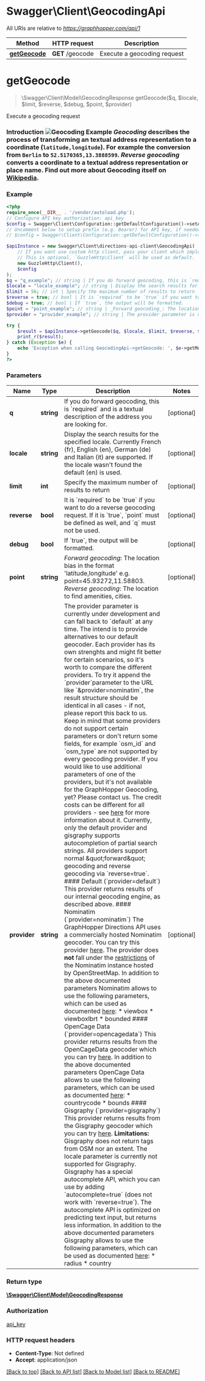 # Swagger\Client\GeocodingApi

All URIs are relative to *https://graphhopper.com/api/1*

Method | HTTP request | Description
------------- | ------------- | -------------
[**getGeocode**](GeocodingApi.md#getgeocode) | **GET** /geocode | Execute a geocoding request

# **getGeocode**
> \Swagger\Client\Model\GeocodingResponse getGeocode($q, $locale, $limit, $reverse, $debug, $point, $provider)

Execute a geocoding request

### Introduction  ![Geocoding Example](./img/geocoding-example.png)  _Geocoding_ describes the process of transforming an textual address representation to a coordinate (`latitude,longitude`). For example the conversion from `Berlin` to `52.5170365,13.3888599`.  _Reverse geocoding_ converts a coordinate to a textual address representation or place name. Find out more about Geocoding itself on [Wikipedia](http://en.wikipedia.org/wiki/Geocoding).

### Example
```php
<?php
require_once(__DIR__ . '/vendor/autoload.php');
// Configure API key authorization: api_key
$config = Swagger\Client\Configuration::getDefaultConfiguration()->setApiKey('key', 'YOUR_API_KEY');
// Uncomment below to setup prefix (e.g. Bearer) for API key, if needed
// $config = Swagger\Client\Configuration::getDefaultConfiguration()->setApiKeyPrefix('key', 'Bearer');

$apiInstance = new Swagger\Client\directions-api-client\GeocodingApi(
    // If you want use custom http client, pass your client which implements `GuzzleHttp\ClientInterface`.
    // This is optional, `GuzzleHttp\Client` will be used as default.
    new GuzzleHttp\Client(),
    $config
);
$q = "q_example"; // string | If you do forward geocoding, this is `required` and is a textual description of the address you are looking for.
$locale = "locale_example"; // string | Display the search results for the specified locale. Currently French (fr), English (en), German (de) and Italian (it) are supported. If the locale wasn't found the default (en) is used.
$limit = 56; // int | Specify the maximum number of results to return
$reverse = true; // bool | It is `required` to be `true` if you want to do a reverse geocoding request. If it is `true`, `point` must be defined as well, and `q` must not be used.
$debug = true; // bool | If `true`, the output will be formatted.
$point = "point_example"; // string | _Forward geocoding_: The location bias in the format 'latitude,longitude' e.g. point=45.93272,11.58803. _Reverse geocoding_: The location to find amenities, cities.
$provider = "provider_example"; // string | The provider parameter is currently under development and can fall back to `default` at any time. The intend is to provide alternatives to our default geocoder. Each provider has its own strenghts and might fit better for certain scenarios, so it's worth to compare the different providers. To try it append the `provider`parameter to the URL like `&provider=nominatim`, the result structure should be identical in all cases - if not, please report this back to us. Keep in mind that some providers do not support certain parameters or don't return some fields, for example `osm_id` and `osm_type` are not supported by every geocoding provider. If you would like to use additional parameters of one of the providers, but it's not available for the GraphHopper Geocoding, yet? Please contact us.  The credit costs can be different for all providers - see [here](https://support.graphhopper.com/support/solutions/articles/44000718211-what-is-one-credit-) for more information about it.  Currently, only the default provider and gisgraphy supports autocompletion of partial search strings.  All providers support normal \"forward\" geocoding and reverse geocoding via `reverse=true`.  #### Default (`provider=default`)  This provider returns results of our internal geocoding engine, as described above.  #### Nominatim (`provider=nominatim`)  The GraphHopper Directions API uses a commercially hosted Nominatim geocoder. You can try this provider [here](https://nominatim.openstreetmap.org/). The provider does **not** fall under the [restrictions](https://operations.osmfoundation.org/policies/nominatim/) of the Nominatim instance hosted by OpenStreetMap.  In addition to the above documented parameters Nominatim allows to use the following parameters, which can be used as documented [here](https://wiki.openstreetmap.org/wiki/Nominatim#Parameters):  * viewbox * viewboxlbrt * bounded  #### OpenCage Data (`provider=opencagedata`)  This provider returns results from the OpenCageData geocoder which you can try [here](https://geocoder.opencagedata.com/demo).  In addition to the above documented parameters OpenCage Data allows to use the following parameters, which can be used as documented [here](https://geocoder.opencagedata.com/api#forward-opt):  * countrycode * bounds  #### Gisgraphy (`provider=gisgraphy`)  This provider returns results from the Gisgraphy geocoder which you can try [here](https://services.gisgraphy.com/static/leaflet/index.html).  **Limitations:** Gisgraphy does not return tags from OSM nor an extent. The locale parameter is currently not supported for Gisgraphy.  Gisgraphy has a special autocomplete API, which you can use by adding `autocomplete=true` (does not work with `reverse=true`). The autocomplete API is optimized on predicting text input, but returns less information.  In addition to the above documented parameters Gisgraphy allows to use the following parameters, which can be used as documented [here](http://www.gisgraphy.com/documentation/user-guide.php):  * radius * country

try {
    $result = $apiInstance->getGeocode($q, $locale, $limit, $reverse, $debug, $point, $provider);
    print_r($result);
} catch (Exception $e) {
    echo 'Exception when calling GeocodingApi->getGeocode: ', $e->getMessage(), PHP_EOL;
}
?>
```

### Parameters

Name | Type | Description  | Notes
------------- | ------------- | ------------- | -------------
 **q** | **string**| If you do forward geocoding, this is &#x60;required&#x60; and is a textual description of the address you are looking for. | [optional]
 **locale** | **string**| Display the search results for the specified locale. Currently French (fr), English (en), German (de) and Italian (it) are supported. If the locale wasn&#x27;t found the default (en) is used. | [optional]
 **limit** | **int**| Specify the maximum number of results to return | [optional]
 **reverse** | **bool**| It is &#x60;required&#x60; to be &#x60;true&#x60; if you want to do a reverse geocoding request. If it is &#x60;true&#x60;, &#x60;point&#x60; must be defined as well, and &#x60;q&#x60; must not be used. | [optional]
 **debug** | **bool**| If &#x60;true&#x60;, the output will be formatted. | [optional]
 **point** | **string**| _Forward geocoding_: The location bias in the format &#x27;latitude,longitude&#x27; e.g. point&#x3D;45.93272,11.58803. _Reverse geocoding_: The location to find amenities, cities. | [optional]
 **provider** | **string**| The provider parameter is currently under development and can fall back to &#x60;default&#x60; at any time. The intend is to provide alternatives to our default geocoder. Each provider has its own strenghts and might fit better for certain scenarios, so it&#x27;s worth to compare the different providers. To try it append the &#x60;provider&#x60;parameter to the URL like &#x60;&amp;provider&#x3D;nominatim&#x60;, the result structure should be identical in all cases - if not, please report this back to us. Keep in mind that some providers do not support certain parameters or don&#x27;t return some fields, for example &#x60;osm_id&#x60; and &#x60;osm_type&#x60; are not supported by every geocoding provider. If you would like to use additional parameters of one of the providers, but it&#x27;s not available for the GraphHopper Geocoding, yet? Please contact us.  The credit costs can be different for all providers - see [here](https://support.graphhopper.com/support/solutions/articles/44000718211-what-is-one-credit-) for more information about it.  Currently, only the default provider and gisgraphy supports autocompletion of partial search strings.  All providers support normal \&quot;forward\&quot; geocoding and reverse geocoding via &#x60;reverse&#x3D;true&#x60;.  #### Default (&#x60;provider&#x3D;default&#x60;)  This provider returns results of our internal geocoding engine, as described above.  #### Nominatim (&#x60;provider&#x3D;nominatim&#x60;)  The GraphHopper Directions API uses a commercially hosted Nominatim geocoder. You can try this provider [here](https://nominatim.openstreetmap.org/). The provider does **not** fall under the [restrictions](https://operations.osmfoundation.org/policies/nominatim/) of the Nominatim instance hosted by OpenStreetMap.  In addition to the above documented parameters Nominatim allows to use the following parameters, which can be used as documented [here](https://wiki.openstreetmap.org/wiki/Nominatim#Parameters):  * viewbox * viewboxlbrt * bounded  #### OpenCage Data (&#x60;provider&#x3D;opencagedata&#x60;)  This provider returns results from the OpenCageData geocoder which you can try [here](https://geocoder.opencagedata.com/demo).  In addition to the above documented parameters OpenCage Data allows to use the following parameters, which can be used as documented [here](https://geocoder.opencagedata.com/api#forward-opt):  * countrycode * bounds  #### Gisgraphy (&#x60;provider&#x3D;gisgraphy&#x60;)  This provider returns results from the Gisgraphy geocoder which you can try [here](https://services.gisgraphy.com/static/leaflet/index.html).  **Limitations:** Gisgraphy does not return tags from OSM nor an extent. The locale parameter is currently not supported for Gisgraphy.  Gisgraphy has a special autocomplete API, which you can use by adding &#x60;autocomplete&#x3D;true&#x60; (does not work with &#x60;reverse&#x3D;true&#x60;). The autocomplete API is optimized on predicting text input, but returns less information.  In addition to the above documented parameters Gisgraphy allows to use the following parameters, which can be used as documented [here](http://www.gisgraphy.com/documentation/user-guide.php):  * radius * country | [optional]

### Return type

[**\Swagger\Client\Model\GeocodingResponse**](../Model/GeocodingResponse.md)

### Authorization

[api_key](../../README.md#api_key)

### HTTP request headers

 - **Content-Type**: Not defined
 - **Accept**: application/json

[[Back to top]](#) [[Back to API list]](../../README.md#documentation-for-api-endpoints) [[Back to Model list]](../../README.md#documentation-for-models) [[Back to README]](../../README.md)

